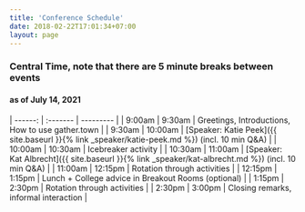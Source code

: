 ```yaml
---
title: 'Conference Schedule'
date: 2018-02-22T17:01:34+07:00
layout: page
---
```


### Central Time,  note that there are 5 minute breaks between events
#### as of July 14, 2021

| ------: | :------- | --------- |
|  9:00am |   9:30am | Greetings, Introductions, How to use gather.town   |
|  9:30am |  10:00am | [Speaker: Katie Peek]({{ site.baseurl }}{% link _speaker/katie-peek.md %}) (incl. 10 min Q&A) |
| 10:00am |  10:30am | Icebreaker activity  |
| 10:30am |  11:00am | [Speaker: Kat Albrecht]({{ site.baseurl }}{% link _speaker/kat-albrecht.md %}) (incl. 10 min Q&A) |
| 11:00am |  12:15pm | Rotation through activities |
| 12:15pm |   1:15pm | Lunch + College advice in Breakout Rooms (optional)  |
|  1:15pm |   2:30pm | Rotation through activities        |
|  2:30pm |   3:00pm | Closing remarks, informal interaction |

